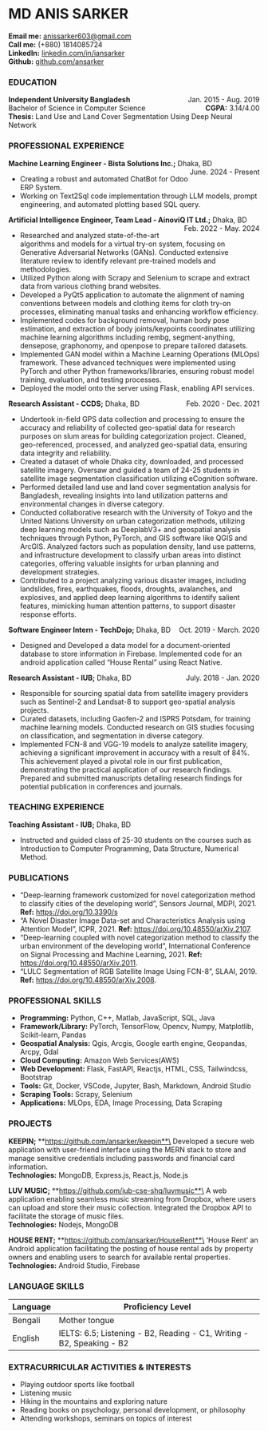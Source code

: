 # MD ANIS SARKER

**Email me:** anissarker603@gmail.com\
**Call me:** (+880) 1814085724\
**LinkedIn:** [linkedin.com/in/iansarker](linkedin.com/in/iansarker)\
**Github:** [github.com/ansarker](github.com/ansarker)

### EDUCATION

**Independent University Bangladesh**
<span style="float:right;">Jan. 2015 - Aug. 2019</span>\
Bachelor of Science in Computer Science
<span style="float:right;">**CGPA:** 3.14/4.00</span>\
**Thesis:** Land Use and Land Cover Segmentation Using Deep Neural Network

### PROFESSIONAL EXPERIENCE

**Machine Learning Engineer - Bista Solutions Inc.;** Dhaka, BD
<span style="float:right;">June. 2024 - Present</span>
- Creating a robust and automated ChatBot for Odoo ERP System.
- Working on Text2Sql code implementation through LLM models, prompt engineering, and automated plotting based SQL query.

**Artificial Intelligence Engineer, Team Lead - AinoviQ IT Ltd.;** Dhaka, BD
<span style="float:right;">Feb. 2022 - May. 2024</span>
- Researched and analyzed state-of-the-art algorithms and models for a virtual try-on system, focusing on Generative Adversarial Networks (GANs). Conducted extensive literature review to identify relevant pre-trained models and methodologies.
- Utilized Python along with Scrapy and Selenium to scrape and extract data from various clothing brand websites.
- Developed a PyQt5 application to automate the alignment of naming conventions between models and clothing items for cloth try-on processes, eliminating manual tasks and enhancing workflow efficiency.
- Implemented codes for background removal, human body pose estimation, and extraction of body joints/keypoints coordinates utilizing machine learning algorithms including rembg, segment-anything, densepose, graphonomy, and openpose to prepare tailored datasets.
- Implemented GAN model within a Machine Learning Operations (MLOps) framework. These advanced techniques were implemented using PyTorch and other Python frameworks/libraries, ensuring robust model training, evaluation, and testing processes.
- Deployed the model onto the server using Flask, enabling API services.

**Research Assistant - CCDS;** Dhaka, BD
<span style="float:right;">Feb. 2020 - Dec. 2021</span>
- Undertook in-field GPS data collection and processing to ensure the accuracy and reliability of collected geo-spatial data for research purposes on slum areas for building categorization project. Cleaned, geo-referenced, processed, and analyzed geo-spatial data, ensuring data integrity and reliability.
- Created a dataset of whole Dhaka city, downloaded, and processed satellite imagery. Oversaw and guided a team of 24-25 students in satellite image segmentation classification utilizing eCognition software.
- Performed detailed land use and land cover segmentation analysis for Bangladesh, revealing insights into land utilization patterns and environmental changes in diverse category.
- Conducted collaborative research with the University of Tokyo and the United Nations University on urban categorization methods, utilizing deep learning models such as DeeplabV3+ and geospatial analysis techniques through Python, PyTorch, and GIS software like QGIS and ArcGIS. Analyzed factors such as population density, land use patterns, and infrastructure development to classify urban areas into distinct categories, offering valuable insights for urban planning and development strategies.
- Contributed to a project analyzing various disaster images, including landslides, fires, earthquakes, floods, droughts, avalanches, and explosives, and applied deep learning algorithms to identify salient features, mimicking human attention patterns, to support disaster response efforts.

**Software Engineer Intern - TechDojo;** Dhaka, BD 
<span style="float:right;">Oct. 2019 - March. 2020</span>
- Designed and Developed a data model for a document-oriented database to store information in Firebase. Implemented code for an android application called “House Rental” using React Native.

**Research Assistant - IUB;** Dhaka, BD
<span style="float: right;">July. 2018 - Jan. 2020</span>
- Responsible for sourcing spatial data from satellite imagery providers such as Sentinel-2 and Landsat-8 to support geo-spatial analysis projects.
- Curated datasets, including Gaofen-2 and ISPRS Potsdam, for training machine learning models. Conducted research on GIS studies focusing on classification, and segmentation in diverse category.
- Implemented FCN-8 and VGG-19 models to analyze satellite imagery, achieving a significant improvement in accuracy with a result of 84%. This achievement played a pivotal role in our first publication, demonstrating the practical application of our research findings. Prepared and submitted manuscripts detailing research findings for potential publication in conferences and journals.

### TEACHING EXPERIENCE

**Teaching Assistant - IUB;** Dhaka, BD

- Instructed and guided class of 25-30 students on the courses such as Introduction to Computer Programming, Data Structure, Numerical Method.

### PUBLICATIONS

- “Deep-learning framework customized for novel categorization method to classify cities of the developing world”, Sensors Journal, MDPI, 2021.
    **Ref:** https://doi.org/10.3390/s
- “A Novel Disaster Image Data-set and Characteristics Analysis using Attention Model”, ICPR, 2021.
    **Ref:** https://doi.org/10.48550/arXiv.2107.
- “Deep-learning coupled with novel categorization method to classify the urban environment of the developing world”, International Conference on Signal Processing and Machine Learning, 2021.
    **Ref:** https://doi.org/10.48550/arXiv.2011.
- “LULC Segmentation of RGB Satellite Image Using FCN-8”, SLAAI, 2019.
    **Ref:** https://doi.org/10.48550/arXiv.2008.

### PROFESSIONAL SKILLS

- **Programming:** Python, C++, Matlab, JavaScript, SQL, Java
- **Framework/Library:** PyTorch, TensorFlow, Opencv, Numpy, Matplotlib, Scikit-learn, Pandas
- **Geospatial Analysis:** Qgis, Arcgis, Google earth engine, Geopandas, Arcpy, Gdal
- **Cloud Computing:** Amazon Web Services(AWS)
- **Web Development:** Flask, FastAPI, Reactjs, HTML, CSS, Tailwindcss, Bootstrap
- **Tools:** Git, Docker, VSCode, Jupyter, Bash, Markdown, Android Studio
- **Scraping Tools:** Scrapy, Selenium
- **Applications:** MLOps, EDA, Image Processing, Data Scraping


### PROJECTS

**KEEPIN;** **https://github.com/ansarker/keepin**\
Developed a secure web application with user-friend interface using the MERN stack to store and manage sensitive credentials including passwords and financial card information.\
**Technologies:** MongoDB, Express.js, React.js, Node.js

**LUV MUSIC;** **https://github.com/iub-cse-shq/luvmusic**\
A web application enabling seamless music streaming from Dropbox, where users can upload and store their music collection. Integrated the Dropbox API to facilitate the storage of music files.\
**Technologies:** Nodejs, MongoDB

**HOUSE RENT;** **https://github.com/ansarker/HouseRent**\
‘House Rent’ an Android application facilitating the posting of house rental ads by property owners and enabling users to search for available rental properties.\
**Technologies:** Android Studio, Firebase

### LANGUAGE SKILLS

| Language      | Proficiency Level |
| ----------- | ----------- |
| Bengali      | Mother tongue       |
| English   | IELTS: 6.5; Listening - B2, Reading - C1, Writing - B2, Speaking - B2        |


### EXTRACURRICULAR ACTIVITIES & INTERESTS

- Playing outdoor sports like football
- Listening music
- Hiking in the mountains and exploring nature
- Reading books on psychology, personal development, or philosophy
- Attending workshops, seminars on topics of interest
